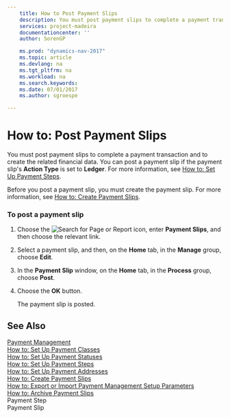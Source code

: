 ```yaml
---
    title: How to Post Payment Slips 
    description: You must post payment slips to complete a payment transaction and to create the related financial data. You can post a payment slip if the payment slip's **Action Type** is set to **Ledger**. For more information, see [How to: Set Up Payment Steps](-$-t_10862-payment-step-$-.md).
    services: project-madeira
    documentationcenter: ''
    author: SorenGP

    ms.prod: "dynamics-nav-2017"
    ms.topic: article
    ms.devlang: na
    ms.tgt_pltfrm: na
    ms.workload: na
    ms.search.keywords:
    ms.date: 07/01/2017
    ms.author: sgroespe

---
```

# How to: Post Payment Slips
You must post payment slips to complete a payment transaction and to create the related financial data. You can post a payment slip if the payment slip's **Action Type** is set to **Ledger**. For more information, see [How to: Set Up Payment Steps](-$-t_10862-payment-step-$-.md).  
  
 Before you post a payment slip, you must create the payment slip. For more information, see [How to: Create Payment Slips](how-to-create-payment-slips.md).  
  
### To post a payment slip  
  
1.  Choose the ![Search for Page or Report](media/ui-search/search_small.png "Search for Page or Report icon") icon, enter **Payment Slips**, and then choose the relevant link.  
  
2.  Select a payment slip, and then, on the **Home** tab, in the **Manage** group, choose **Edit**.  
  
3.  In the **Payment Slip** window, on the **Home** tab, in the **Process** group, choose **Post**.  
  
4.  Choose the **OK** button.  
  
     The payment slip is posted.  
  
## See Also  
 [Payment Management](payment-management.md)   
 [How to: Set Up Payment Classes](how-to-set-up-payment-classes.md)   
 [How to: Set Up Payment Statuses](how-to-set-up-payment-statuses.md)   
 [How to: Set Up Payment Steps](how-to-set-up-payment-steps.md)   
 [How to: Set Up Payment Addresses](how-to-set-up-payment-addresses.md)   
 [How to: Create Payment Slips](how-to-create-payment-slips.md)   
 [How to: Export or Import Payment Management Setup Parameters](how-to-export-or-import-payment-management-setup-parameters.md)   
 [How to: Archive Payment Slips](how-to-archive-payment-slips.md)   
 Payment Step   
 Payment Slip